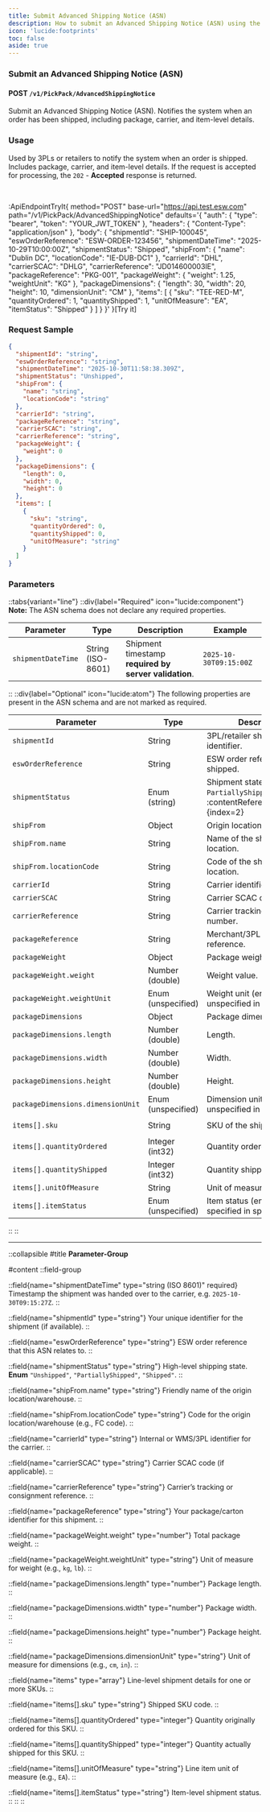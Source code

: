 ```yaml
---
title: Submit Advanced Shipping Notice (ASN)
description: How to submit an Advanced Shipping Notice (ASN) using the Fulfillment API
icon: 'lucide:footprints'
toc: false
aside: true
---
```


### Submit an Advanced Shipping Notice (ASN)

#### <span class="inline-block px-2 py-0.5 rounded bg-green-100 text-green-700 text-lg font-semibold font-mono font-bold">POST</span> `/v1/PickPack/AdvancedShippingNotice`

Submit an Advanced Shipping Notice (ASN). Notifies the system when an order has been shipped, including package, carrier, and item-level details.

### Usage

Used by 3PLs or retailers to notify the system when an order is shipped. Includes package, carrier, and item-level details. If the request is accepted for processing, the `202` - **Accepted** response is returned.

<br>

:ApiEndpointTryIt{
  method="POST"
  base-url="https://api.test.esw.com"
  path="/v1/PickPack/AdvancedShippingNotice"
  defaults='{
    "auth": { "type": "bearer", "token": "YOUR_JWT_TOKEN" },
    "headers": { "Content-Type": "application/json" },
    "body": {
      "shipmentId": "SHIP-100045",
      "eswOrderReference": "ESW-ORDER-123456",
      "shipmentDateTime": "2025-10-29T10:00:00Z",
      "shipmentStatus": "Shipped",
      "shipFrom": { "name": "Dublin DC", "locationCode": "IE-DUB-DC1" },
      "carrierId": "DHL",
      "carrierSCAC": "DHLG",
      "carrierReference": "JD014600003IE",
      "packageReference": "PKG-001",
      "packageWeight": { "weight": 1.25, "weightUnit": "KG" },
      "packageDimensions": { "length": 30, "width": 20, "height": 10, "dimensionUnit": "CM" },
      "items": [
        { "sku": "TEE-RED-M", "quantityOrdered": 1, "quantityShipped": 1, "unitOfMeasure": "EA", "itemStatus": "Shipped" }
      ]
    }
  }'
}[Try it]


### Request Sample

```json [Request Sample] height=150 collapse
{
  "shipmentId": "string",
  "eswOrderReference": "string",
  "shipmentDateTime": "2025-10-30T11:58:38.309Z",
  "shipmentStatus": "Unshipped",
  "shipFrom": {
    "name": "string",
    "locationCode": "string"
  },
  "carrierId": "string",
  "packageReference": "string",
  "carrierSCAC": "string",
  "carrierReference": "string",
  "packageWeight": {
    "weight": 0
  },
  "packageDimensions": {
    "length": 0,
    "width": 0,
    "height": 0
  },
  "items": [
    {
      "sku": "string",
      "quantityOrdered": 0,
      "quantityShipped": 0,
      "unitOfMeasure": "string"
    }
  ]
}
```


### Parameters  

::tabs{variant="line"}
  ::div{label="Required" icon="lucide:component"}
  **Note:** The ASN schema does not declare any required properties.

  | Parameter             | Type                | Description                                         | Example                          |
  |-----------------------|---------------------|-----------------------------------------------------|----------------------------------|
  | `shipmentDateTime`    | String (ISO-8601)   | Shipment timestamp **required by server validation**.| `2025-10-30T09:15:00Z`           |
  ::
  ::div{label="Optional" icon="lucide:atom"}
  The following properties are present in the ASN schema and are not marked as required. 

  | Parameter                           | Type                 | Description                                                                                         | Example                 |
  |-------------------------------------|----------------------|-----------------------------------------------------------------------------------------------------|-------------------------|
  | `shipmentId`                        | String               | 3PL/retailer shipment identifier.                                                                   | `SHIP-000123`           |
  | `eswOrderReference`                 | String               | ESW order reference being shipped.                                                                  | `ESW-ORD-7890`          |
  | `shipmentStatus`                    | Enum (string)        | Shipment state: `Unshipped`, `PartiallyShipped`, `Shipped`. :contentReference[oaicite:2]{index=2}                   | `Shipped`               |
  | `shipFrom`                          | Object               | Origin location info.                                                                               | —                       |
  | `shipFrom.name`                     | String               | Name of the ship-from location.                                                                     | `Main FC`               |
  | `shipFrom.locationCode`             | String               | Code of the ship-from location.                                                                     | `FC-IE-DUB-01`          |
  | `carrierId`                         | String               | Carrier identifier.                                                                                 | `DHL`                   |
  | `carrierSCAC`                       | String               | Carrier SCAC code.                                                                                  | `DHLA`                  |
  | `carrierReference`                  | String               | Carrier tracking/reference number.                                                                  | `JD0002256789`          |
  | `packageReference`                  | String               | Merchant/3PL package reference.                                                                     | `PKG-445566`            |
  | `packageWeight`                     | Object               | Package weight object.                                                                              | —                       |
  | `packageWeight.weight`              | Number (double)      | Weight value.                                                                                        | `2.35`                  |
  | `packageWeight.weightUnit`          | Enum (unspecified)   | Weight unit (enum unspecified in spec).                                                             | `KG`                    |
  | `packageDimensions`                 | Object               | Package dimensions object.                                                                          | —                       |
  | `packageDimensions.length`          | Number (double)      | Length.                                                                                              | `30`                    |
  | `packageDimensions.width`           | Number (double)      | Width.                                                                                               | `20`                    |
  | `packageDimensions.height`          | Number (double)      | Height.                                                                                              | `10`                    |
  | `packageDimensions.dimensionUnit`   | Enum (unspecified)   | Dimension unit (enum unspecified in spec).                                                           | `CM`                    |
  | `items[].sku`                       | String               | SKU of the shipped item.                                                                             | `SKU-100200300`         |
  | `items[].quantityOrdered`           | Integer (int32)      | Quantity ordered.                                                                                    | `2`                     |
  | `items[].quantityShipped`           | Integer (int32)      | Quantity shipped.                                                                                    | `2`                     |
  | `items[].unitOfMeasure`             | String               | Unit of measure.                                                                                     | `EA`                    |
  | `items[].itemStatus`                | Enum (unspecified)   | Item status (enum not specified in spec).                                                            | `Shipped`               |
  ::
::
	

---

::collapsible
#title
**Parameter-Group**

#content
::field-group

  ::field{name="shipmentDateTime" type="string (ISO 8601)" required}
  Timestamp the shipment was handed over to the carrier, e.g. `2025-10-30T09:15:27Z`.
  ::

  ::field{name="shipmentId" type="string"}
  Your unique identifier for the shipment (if available).
  ::

  ::field{name="eswOrderReference" type="string"}
  ESW order reference that this ASN relates to.
  ::

  ::field{name="shipmentStatus" type="string"}
  High-level shipping state.  
  **Enum** `"Unshipped"`, `"PartiallyShipped"`, `"Shipped"`.
  ::

  ::field{name="shipFrom.name" type="string"}
  Friendly name of the origin location/warehouse.
  ::

  ::field{name="shipFrom.locationCode" type="string"}
  Code for the origin location/warehouse (e.g., FC code).
  ::

  ::field{name="carrierId" type="string"}
  Internal or WMS/3PL identifier for the carrier.
  ::

  ::field{name="carrierSCAC" type="string"}
  Carrier SCAC code (if applicable).
  ::

  ::field{name="carrierReference" type="string"}
  Carrier’s tracking or consignment reference.
  ::

  ::field{name="packageReference" type="string"}
  Your package/carton identifier for this shipment.
  ::

  ::field{name="packageWeight.weight" type="number"}
  Total package weight.
  ::

  ::field{name="packageWeight.weightUnit" type="string"}
  Unit of measure for weight (e.g., `kg`, `lb`).
  ::

  ::field{name="packageDimensions.length" type="number"}
  Package length.
  ::

  ::field{name="packageDimensions.width" type="number"}
  Package width.
  ::

  ::field{name="packageDimensions.height" type="number"}
  Package height.
  ::

  ::field{name="packageDimensions.dimensionUnit" type="string"}
  Unit of measure for dimensions (e.g., `cm`, `in`).
  ::

  ::field{name="items" type="array<ShipmentItem>"}
  Line-level shipment details for one or more SKUs.
  ::

  ::field{name="items[].sku" type="string"}
  Shipped SKU code.
  ::

  ::field{name="items[].quantityOrdered" type="integer"}
  Quantity originally ordered for this SKU.
  ::

  ::field{name="items[].quantityShipped" type="integer"}
  Quantity actually shipped for this SKU.
  ::

  ::field{name="items[].unitOfMeasure" type="string"}
  Line item unit of measure (e.g., `EA`).
  ::

  ::field{name="items[].itemStatus" type="string"}
  Item-level shipment status.
  ::
::
::




